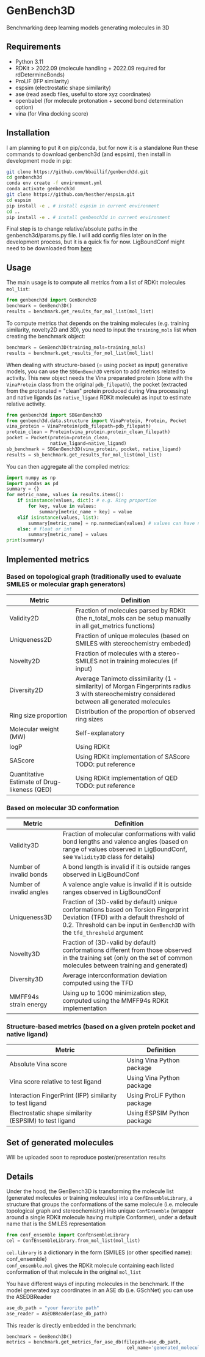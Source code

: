 # GenBench3D
Benchmarking deep learning models generating molecules in 3D

## Requirements
- Python 3.11
- RDKit > 2022.09 (molecule handling + 2022.09 required for rdDetermineBonds)
- ProLIF (IFP similarity)
- espsim (electrostatic shape similarity)
- ase (read asedb files, useful to store xyz coordinates)
- openbabel (for molecule protonation + second bond determination option)
- vina (for Vina docking score)

## Installation
I am planning to put it on pip/conda, but for now it is a standalone
Run these commands to download genbench3d (and espsim), then install in development mode in pip:  
```bash
git clone https://github.com/bbaillif/genbench3d.git
cd genbench3d
conda env create -f environment.yml
conda activate genbench3d
git clone https://github.com/hesther/espsim.git
cd espsim
pip install -e . # install espsim in current environment
cd ..
pip install -e . # install genbench3d in current environment
```

Final step is to change relative/absolute paths in the genbench3d/params.py file. I will add config files later on in the development process, but it is a quick fix for now. LigBoundConf might need to be downloaded from [here](https://pubs.acs.org/doi/full/10.1021/acs.jcim.0c01197)

## Usage
The main usage is to compute all metrics from a list of RDKit molecules `mol_list`:
```python
from genbench3d import GenBench3D
benchmark = GenBench3D()
results = benchmark.get_results_for_mol_list(mol_list)
```

To compute metrics that depends on the training molecules (e.g. training similarity, novelty2D and 3D), you need to input the `training_mols` list when creating the benchmark object:
```python
benchmark = GenBench3D(training_mols=training_mols)
results = benchmark.get_results_for_mol_list(mol_list)
```

When dealing with structure-based (= using pocket as input) generative models, you can use the `SBGenBench3D` version to add metrics related to activity. This new object needs the Vina preparated protein (done with the `VinaProtein` class from the original `pdb_filepath`), the pocket (extracted from the protonated = "clean" protein produced during Vina processing) and native ligands (as `native_ligand` RDKit molecule) as input to estimate relative activity.
```python
from genbench3d import SBGenBench3D
from genbench3d.data.structure import VinaProtein, Protein, Pocket
vina_protein = VinaProtein(pdb_filepath=pdb_filepath)
protein_clean = Protein(vina_protein.protein_clean_filepath)
pocket = Pocket(protein=protein_clean,
                native_ligand=native_ligand)
sb_benchmark = SBGenBench3D(vina_protein, pocket, native_ligand)
results = sb_benchmark.get_results_for_mol_list(mol_list)
```

You can then aggregate all the compiled metrics:
```python
import numpy as np
import pandas as pd
summary = {}
for metric_name, values in results.items():
    if isinstance(values, dict): # e.g. Ring proportion
        for key, value in values:
            summary[metric_name + key] = value
    elif isinstance(values, list):
        summary[metric_name] = np.nanmedian(values) # values can have nan
    else: # float or int
        summary[metric_name] = values
print(summary)
```

## Implemented metrics

### Based on topological graph (traditionally used to evaluate SMILES or molecular graph generators)

| Metric | Definition |
| --- | --- |
| Validity2D | Fraction of molecules parsed by RDKit (the n_total_mols can be setup manually in all get_metrics functions) |
| Uniqueness2D | Fraction of unique molecules (based on SMILES with stereochemistry embeded) |
| Novelty2D | Fraction of molecules with a stereo-SMILES not in training molecules (if input) |
| Diversity2D | Average Tanimoto dissimilarity (1 - similarity) of Morgan Fingerprints radius 3 with stereochemistry considered between all generated molecules|
| Ring size proportion | Distribution of the proportion of observed ring sizes |
| Molecular weight (MW) | Self-explanatory |
| logP | Using RDKit |
| SAScore | Using RDKit implementation of SAScore TODO: put reference |
| Quantitative Estimate of Drug-likeness (QED) | Using RDKit implementation of QED TODO: put reference |

### Based on molecular 3D conformation

| Metric | Definition |
| --- | --- |
| Validity3D | Fraction of molecular conformations with valid bond lengths and valence angles (based on range of values observed in LigBoundConf, see `Validity3D` class for details) |
| Number of invalid bonds | A bond length is invalid if it is outside ranges observed in LigBoundConf |
| Number of invalid angles | A valence angle value is invalid if it is outside ranges observed in LigBoundConf |
| Uniqueness3D | Fraction of (3D-valid by default) unique conformations based on Torsion Fingerprint Deviation (TFD) with a default threshold of 0.2. Threshold can be input in `GenBench3D` with the `tfd_threshold` argument |
| Novelty3D | Fraction of (3D-valid by default) conformations different from those observed in the training set (only on the set of common molecules between training and generated)  |
| Diversity3D | Average interconformation deviation computed using the TFD|
| MMFF94s strain energy | Using up to 1000 minimization step, computed using the MMFF94s RDKit implementation |

### Structure-based metrics (based on a given protein pocket and native ligand)

| Metric | Definition |
| --- | --- |
| Absolute Vina score | Using Vina Python package |
| Vina score relative to test ligand | Using Vina Python package |
| Interaction FingerPrint (IFP) similarity to test ligand | Using ProLiF Python package |
| Electrostatic shape similarity (ESPSIM) to test ligand | Using ESPSIM Python package |

## Set of generated molecules

Will be uploaded soon to reproduce poster/presentation results

## Details
Under the hood, the GenBench3D is transforming the molecule list (generated molecules or training molecules) into a `ConfEnsembleLibrary`, a structure that groups the conformations of the same molecule (i.e. molecule topological graph and stereochemistry) into unique `ConfEnsemble` (wrapper around a single RDKit molecule having multiple Conformer), under a default name that is the SMILES representation
```python
from conf_ensemble import ConfEnsembleLibrary
cel = ConfEnsembleLibrary.from_mol_list(mol_list)
```
`cel.library` is a dictionary in the form {SMILES (or other specified name): conf_ensemble}  
`conf_ensemble.mol` gives the RDKit molecule containing each listed conformation of that molecule in the original `mol_list`

You have different ways of inputing molecules in the benchmark.
If the model generated xyz coordinates in an ASE db (i.e. GSchNet) you can use the ASEDBReader
```python
ase_db_path = "your favorite path"
ase_reader = ASEDBReader(ase_db_path)
```

This reader is directly embedded in the benchmark:
```python
benchmark = GenBench3D()
metrics = benchmark.get_metrics_for_ase_db(filepath=ase_db_path,
                                            cel_name='generated_molecules')
